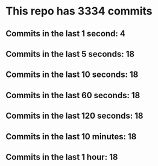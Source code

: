 # This repo has 3334 commits

## Commits in the last 1 second: 4
## Commits in the last 5 seconds: 18
## Commits in the last 10 seconds: 18
## Commits in the last 60 seconds: 18
## Commits in the last 120 seconds: 18
## Commits in the last 10 minutes: 18
## Commits in the last 1 hour: 18
